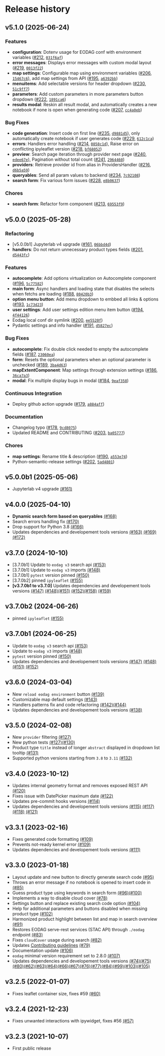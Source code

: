 # Release history

## v5.1.0 (2025-06-24)

### Features

- **configuration**: Dotenv usage for EODAG conf with environment variables
  ([#212](https://github.com/CS-SI/eodag-labextension/pull/212),
  [`031f6af`](https://github.com/CS-SI/eodag-labextension/commit/031f6af2b2960f47f994163e6f33b43c6ef4c1ac))
- **error messages**: Displays error messages with custom modal layout
  ([#219](https://github.com/CS-SI/eodag-labextension/pull/219),
  [`0013f22`](https://github.com/CS-SI/eodag-labextension/commit/0013f222b37b9865234b79967d015c3d9aecf588))
- **map settings**: Configurable map using environment variables
  ([#206](https://github.com/CS-SI/eodag-labextension/pull/206),
  [`15467c6`](https://github.com/CS-SI/eodag-labextension/commit/15467c68ee402ea65b459513dd098a95860e8a4a)), add map
  settings from API ([#195](https://github.com/CS-SI/eodag-labextension/pull/195),
  [`a6392bb`](https://github.com/CS-SI/eodag-labextension/commit/a6392bb29c3775068a30aec9a7e2758d440a5f33))
- **menuitems**: Add selectable versions for header dropdown
  ([#230](https://github.com/CS-SI/eodag-labextension/pull/230),
  [`51c9ff7`](https://github.com/CS-SI/eodag-labextension/commit/51c9ff7caa32e37988fbedd61c1f9c55d94b0fb6))
- **parameters**: Add custom parameters in more parameters button dropdown
  ([#222](https://github.com/CS-SI/eodag-labextension/pull/222),
  [`1891ca6`](https://github.com/CS-SI/eodag-labextension/commit/1891ca6493a18350b88ccac0a5b5f7a9143326e5))
- **results modal**: Reskin all result modal, and automatically creates a new notebook if none is open when generating
  code ([#207](https://github.com/CS-SI/eodag-labextension/pull/207),
  [`cc4a0eb`](https://github.com/CS-SI/eodag-labextension/commit/cc4a0eb661847c507e01b1dd744cedbc1c731178))

### Bug Fixes

- **code generation**: Insert code on first line ([#235](https://github.com/CS-SI/eodag-labextension/pull/235),
  [`d9881d5`](https://github.com/CS-SI/eodag-labextension/commit/d9881d5589efa8cd555826121c7561bf93bf3a12)), only
  automatically create notebook if user generates code
  ([#229](https://github.com/CS-SI/eodag-labextension/pull/229),
  [`612c1ca`](https://github.com/CS-SI/eodag-labextension/commit/612c1ca8c04d5713993cd988711f22bc0220265c))
- **errors**: Handlers error handling ([#214](https://github.com/CS-SI/eodag-labextension/pull/214),
  [`0858c1d`](https://github.com/CS-SI/eodag-labextension/commit/0858c1de28a5796b5588578550040982c52132c4)), Raise
  error on conflicting ipyleaflet version ([#218](https://github.com/CS-SI/eodag-labextension/pull/218),
  [`bf68052`](https://github.com/CS-SI/eodag-labextension/commit/bf680527b3f6fe217b57a971a26678348d046cd5))
- **preview**: Search page iteration through provider next page
  ([#240](https://github.com/CS-SI/eodag-labextension/pull/240),
  [`edee67e`](https://github.com/CS-SI/eodag-labextension/commit/edee67e6606f6d9d866054487d15fe889fb72d60)), Pagination
  without total count ([#241](https://github.com/CS-SI/eodag-labextension/pull/241),
  [`2964460`](https://github.com/CS-SI/eodag-labextension/commit/2964460d54da91a48a2dcf7b28545f86af528eb2))
- **providers**: Retrieve provider id from alias in ProvidersHandler
  ([#216](https://github.com/CS-SI/eodag-labextension/pull/216),
  [`d6b5a59`](https://github.com/CS-SI/eodag-labextension/commit/d6b5a59c064107e16ce472a0bca4c0bb14895f33))
- **queryables**: Send all param values to backend
  ([#234](https://github.com/CS-SI/eodag-labextension/pull/234),
  [`7c92108`](https://github.com/CS-SI/eodag-labextension/commit/7c92108fcbe6467abe7a9e2037ac9d1a28325f52))
- **search form**: Fix various form issues ([#228](https://github.com/CS-SI/eodag-labextension/pull/228),
  [`e8b0637`](https://github.com/CS-SI/eodag-labextension/commit/e8b063762cdbecd2a2b5ffa4087b2a4f0ae87772))

### Chores

- **search form**: Refactor form component ([#213](https://github.com/CS-SI/eodag-labextension/pull/213),
  [`69553f9`](https://github.com/CS-SI/eodag-labextension/commit/69553f94512121be836998daeccc9e82ce0bf468))

## v5.0.0 (2025-05-28)

### Refactoring

- [v5.0.0b1] Jupyterlab v4 upgrade ([#161](https://github.com/CS-SI/eodag-labextension/pull/161),
  [`06bbd4d`](https://github.com/CS-SI/eodag-labextension/commit/06bbd4d7503c331193237e06c0dca03da9ca3d64))
- **handlers**: Do not return unnecessary product types fields
  ([#201](https://github.com/CS-SI/eodag-labextension/pull/201),
  [`d5443fc`](https://github.com/CS-SI/eodag-labextension/commit/d5443fca95650cfe67bba86c2af34cf55509b5cc))

### Features

- **autocomplete**: Add options virtualization on Autocomplete component
  ([#196](https://github.com/CS-SI/eodag-labextension/pull/196),
  [`5c77582`](https://github.com/CS-SI/eodag-labextension/commit/5c7758292961205951be7087bdcc1078a9223241))
- **main form**: Async handlers and loading state that disables the selects when fetchs are loading
  ([#188](https://github.com/CS-SI/eodag-labextension/pull/188),
  [`80420b3`](https://github.com/CS-SI/eodag-labextension/commit/80420b3c7a37a8dffa92e0df686b160b92bccea3))
- **option menu button**: Add menu dropdown to embbed all links & options
  ([#193](https://github.com/CS-SI/eodag-labextension/pull/193),
  [`1c73d23`](https://github.com/CS-SI/eodag-labextension/commit/1c73d2362cae0eeb751fa6270a84e46935ceb04d))
- **user settings**: Add user settings edition menu item button
  ([#194](https://github.com/CS-SI/eodag-labextension/pull/194),
  [`4f44126`](https://github.com/CS-SI/eodag-labextension/commit/4f44126a75f7bd8e54a26c45e3a1de0bd9fe5b14))
- Eodag local conf dir symlink ([#200](https://github.com/CS-SI/eodag-labextension/pull/200),
  [`ee5520f`](https://github.com/CS-SI/eodag-labextension/commit/ee5520ffb48fb2ba346fea5f4f4f71f9b153ff6b))
- Pydantic settings and info handler ([#191](https://github.com/CS-SI/eodag-labextension/pull/191),
  [`d5827ec`](https://github.com/CS-SI/eodag-labextension/commit/d5827ec6287979ea90ee139cd5939e59bca0c505))

### Bug Fixes

- **autocomplete**: Fix double click needed to empty the autocomplete fields
  ([#187](https://github.com/CS-SI/eodag-labextension/pull/187),
  [`23060ea`](https://github.com/CS-SI/eodag-labextension/commit/23060ea112b4bf6fcbd490f815fd22b832824c4e))
- **form**: Resets the optional parameters when an optional parameter is unchecked
  ([#189](https://github.com/CS-SI/eodag-labextension/pull/189),
  [`3ba4d63`](https://github.com/CS-SI/eodag-labextension/commit/3ba4d634945c030c4cae36b6610172be03f812dc))
- **mapExtentComponent**: Map settings through extension settings
  ([#186](https://github.com/CS-SI/eodag-labextension/pull/186),
  [`36ca7a3`](https://github.com/CS-SI/eodag-labextension/commit/36ca7a3dc3b6e61d39c70e7eb676a4a9d75dd9d1))
- **modal**: Fix multiple display bugs in modal
  ([#184](https://github.com/CS-SI/eodag-labextension/pull/184),
  [`9eaf358`](https://github.com/CS-SI/eodag-labextension/commit/9eaf3584461adc6e78f1500d524d2310f74ef376))

### Continuous Integration

- Deploy github action upgrade ([#179](https://github.com/CS-SI/eodag-labextension/pull/179),
  [`a884aff`](https://github.com/CS-SI/eodag-labextension/commit/a884aff138034f94fa617b9e0a4512cb93107f02))

### Documentation

- Changelog typo ([#178](https://github.com/CS-SI/eodag-labextension/pull/178),
  [`9cd8075`](https://github.com/CS-SI/eodag-labextension/commit/9cd80758e9f8fc59bfe23b873f78faa46330ccc1))
- Updated README and CONTRIBUTING ([#203](https://github.com/CS-SI/eodag-labextension/pull/203),
  [`ba05777`](https://github.com/CS-SI/eodag-labextension/commit/ba05777fedd94fd0c62ad26c0fc1cf89bc9c3d09))

### Chores

- **map settings**: Rename title & description
  ([#190](https://github.com/CS-SI/eodag-labextension/pull/190),
  [`a553e74`](https://github.com/CS-SI/eodag-labextension/commit/a553e741ffbd160e38a69e95e2ce35795eae62af))
- Python-semantic-release settings ([#202](https://github.com/CS-SI/eodag-labextension/pull/202),
  [`5ad4801`](https://github.com/CS-SI/eodag-labextension/commit/5ad48016ff73b6d147a605258b0fbe236c0baba1))

## v5.0.0b1 (2025-05-06)

- Jupyterlab v4 upgrade [(#161)](https://github.com/CS-SI/eodag-labextension/pull/161)

## v4.0.0 (2025-04-10)

- **Dynamic search form based on queryables** [(#168)](https://github.com/CS-SI/eodag-labextension/pull/168)
- Search errors handling fix [(#170)](https://github.com/CS-SI/eodag-labextension/pull/170)
- Drop support for Python 3.8 [(#166)](https://github.com/CS-SI/eodag-labextension/pull/166)
- Updates dependencies and developement tools versions [(#163)](https://github.com/CS-SI/eodag-labextension/pull/163)
  [(#169)](https://github.com/CS-SI/eodag-labextension/pull/169)[(#172)](https://github.com/CS-SI/eodag-labextension/pull/172)

## v3.7.0 (2024-10-10)

- [3.7.0b1] Update to `eodag v3` search api [(#153)](https://github.com/CS-SI/eodag-labextension/pull/153)
- [3.7.0b1] Update to `eodag v3` imports [(#148)](https://github.com/CS-SI/eodag-labextension/pull/148)
- [3.7.0b1] `pytest` version pinned [(#150)](https://github.com/CS-SI/eodag-labextension/pull/150)
- [3.7.0b2] pinned `ipyleaflet` [(#155)](https://github.com/CS-SI/eodag-labextension/pull/155)
- **[v3.7.0b1 to v3.7.0]** Updates dependencies and developement tools versions [(#147)](https://github.com/CS-SI/eodag-labextension/pull/147)
  [(#148)](https://github.com/CS-SI/eodag-labextension/pull/148)[(#151)](https://github.com/CS-SI/eodag-labextension/pull/151)
  [(#152)](https://github.com/CS-SI/eodag-labextension/pull/152)[(#158)](https://github.com/CS-SI/eodag-labextension/pull/158)
  [(#159)](https://github.com/CS-SI/eodag-labextension/pull/159)

## v3.7.0b2 (2024-06-26)

- pinned `ipyleaflet` [(#155)](https://github.com/CS-SI/eodag-labextension/pull/155)

## v3.7.0b1 (2024-06-25)

- Update to `eodag v3` search api [(#153)](https://github.com/CS-SI/eodag-labextension/pull/153)
- Update to `eodag v3` imports [(#148)](https://github.com/CS-SI/eodag-labextension/pull/148)
- `pytest` version pinned [(#150)](https://github.com/CS-SI/eodag-labextension/pull/150)
- Updates dependencies and developement tools versions [(#147)](https://github.com/CS-SI/eodag-labextension/pull/147)
  [(#148)](https://github.com/CS-SI/eodag-labextension/pull/148)[(#151)](https://github.com/CS-SI/eodag-labextension/pull/151)
  [(#152)](https://github.com/CS-SI/eodag-labextension/pull/152)

## v3.6.0 (2024-03-04)

- New `reload eodag environment` button [(#139)](https://github.com/CS-SI/eodag-labextension/pull/139)
- Customizable map default settings [(#143)](https://github.com/CS-SI/eodag-labextension/pull/143)
- Handlers patterns fix and code refactoring [(#142)](https://github.com/CS-SI/eodag-labextension/pull/142)[(#144)](https://github.com/CS-SI/eodag-labextension/pull/144)
- Updates dependencies and developement tools versions [(#138)](https://github.com/CS-SI/eodag-labextension/pull/138)

## v3.5.0 (2024-02-08)

- New `provider` filtering [(#127)](https://github.com/CS-SI/eodag-labextension/pull/127)
- New python tests [(#127)](https://github.com/CS-SI/eodag-labextension/pull/127)[(#130)](https://github.com/CS-SI/eodag-labextension/pull/130)
- Product type `title` instead of longer `abstract` displayed in dropdown list tooltip [(#131)](https://github.com/CS-SI/eodag-labextension/pull/131)
- Supported python versions starting from `3.8` to `3.11` [(#132)](https://github.com/CS-SI/eodag-labextension/pull/132)

## v3.4.0 (2023-10-12)

- Updates internal geometry format and removes exposed REST API [(#120)](https://github.com/CS-SI/eodag-labextension/pull/120)
- Fixes issue with DatePicker maximum date [(#122)](https://github.com/CS-SI/eodag-labextension/pull/122)
- Updates pre-commit hooks versions [(#114)](https://github.com/CS-SI/eodag-labextension/pull/114)
- Updates dependencies and developement tools versions [(#115)](https://github.com/CS-SI/eodag-labextension/pull/115)
  [(#117)](https://github.com/CS-SI/eodag-labextension/pull/117)[(#118)](https://github.com/CS-SI/eodag-labextension/pull/118)
  [(#121)](https://github.com/CS-SI/eodag-labextension/pull/121)

## v3.3.1 (2023-02-16)

- Fixes generated code formatting [(#109)](https://github.com/CS-SI/eodag-labextension/pull/109)
- Prevents not-ready kernel error [(#109)](https://github.com/CS-SI/eodag-labextension/pull/109)
- Updates dependencies and developement tools versions [(#111)](https://github.com/CS-SI/eodag-labextension/pull/111)

## v3.3.0 (2023-01-18)

- Layout update and new button to directly generate search code [(#95)](https://github.com/CS-SI/eodag-labextension/pull/95)
- Throws an error message if no notebook is opened to insert code in [(#85)](https://github.com/CS-SI/eodag-labextension/pull/85)
- Guess product type using keywords in search form [(#96)](https://github.com/CS-SI/eodag-labextension/pull/96)[(#100)](https://github.com/CS-SI/eodag-labextension/pull/100)
- Implements a way to disable cloud cover [(#78)](https://github.com/CS-SI/eodag-labextension/pull/78)
- Settings button and replace existing search code option [(#104)](https://github.com/CS-SI/eodag-labextension/pull/104)
- Help for additional parameters and buttons disabled when missing product type [(#102)](https://github.com/CS-SI/eodag-labextension/pull/102)
- Harmonized product highlight between list and map in search overview [(#91)](https://github.com/CS-SI/eodag-labextension/pull/91)
- Restores EODAG serve-rest services (STAC API) through `./eodag` endpoint
  [(#83)](https://github.com/CS-SI/eodag-labextension/pull/83)
- Fixes `cloudCover` usage during search [(#82)](https://github.com/CS-SI/eodag-labextension/pull/82)
- Updates [Contributing guidelines](https://github.com/CS-SI/eodag-labextension/blob/develop/CONTRIBUTING.md)
  [(#79)](https://github.com/CS-SI/eodag-labextension/pull/79)
- Documentation update [(#106)](https://github.com/CS-SI/eodag-labextension/pull/106)
- `eodag` minimal version requirement set to 2.8.0 [(#107)](https://github.com/CS-SI/eodag-labextension/pull/107)
- Updates dependencies and developement tools versions [(#74)](https://github.com/CS-SI/eodag-labextension/pull/74)[(#75)](https://github.com/CS-SI/eodag-labextension/pull/75)[(#80)](https://github.com/CS-SI/eodag-labextension/pull/80)[(#62)](https://github.com/CS-SI/eodag-labextension/pull/62)[(#63)](https://github.com/CS-SI/eodag-labextension/pull/63)[(#64)](https://github.com/CS-SI/eodag-labextension/pull/64)[(#66)](https://github.com/CS-SI/eodag-labextension/pull/66)[(#67)](https://github.com/CS-SI/eodag-labextension/pull/67)[(#76)](https://github.com/CS-SI/eodag-labextension/pull/76)[(#77)](https://github.com/CS-SI/eodag-labextension/pull/77)[(#84)](https://github.com/CS-SI/eodag-labextension/pull/84)[(#99)](https://github.com/CS-SI/eodag-labextension/pull/99)[(#103)](https://github.com/CS-SI/eodag-labextension/pull/103)[(#105)](https://github.com/CS-SI/eodag-labextension/pull/105)

## v3.2.5 (2022-01-07)

- Fixes leaflet container size, fixes #59 [(#60)](https://github.com/CS-SI/eodag-labextension/pull/60)

## v3.2.4 (2021-12-23)

- Fixes unwanted interactions with ipywidget, fixes #56 [(#57)](https://github.com/CS-SI/eodag-labextension/pull/57)

## v3.2.3 (2021-10-07)

- First public release
